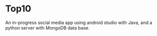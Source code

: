 # Top10
An in-progress social media app using android studio with Java, and a python server with MongoDB data base.
